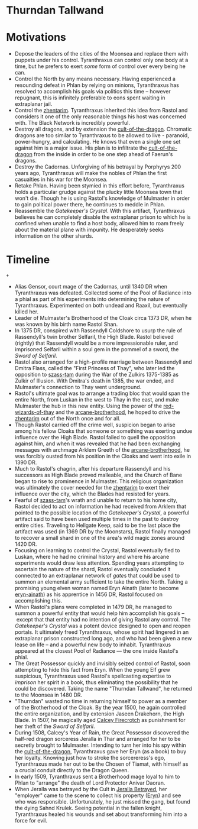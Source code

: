 # Thurndan Tallwand

# Motivations

- Depose the leaders of the cities of the Moonsea and replace them with puppets under his control. Tyranthraxus can control only one body at a time, but he prefers to exert *some* form of control over every being he can.
- Control the North by any means necessary. Having experienced a resounding defeat in Phlan by relying on minions, Tyranthraxus has resolved to accomplish his goals via politics this time – however repugnant, this is infinitely preferable to eons spent waiting in extraplanar jail.
- Control the [zhentarim](../factions/zhentarim.md). Tyranthraxus inherited this idea from Rastol and considers it one of the only reasonable things his host was concerned with. The Black Network is incredibly powerful.
- Destroy all dragons, and by extension the [cult-of-the-dragon](../factions/cult-of-the-dragon.md). Chromatic dragons are too similar to Tyranthraxus to be allowed to live - paranoid, power-hungry, and calculating. He knows that even a single one set against him is a major issue. His plan is to infiltrate the [cult-of-the-dragon](../factions/cult-of-the-dragon.md) from the inside in order to be one step ahead of Faerun's dragons.
- Destroy the Cadornas. Unforgiving of his betrayal by Porphyrys 200 years ago, Tyranthraxus will make the nobles of Phlan the first casualties in his war for the Moonsea.
- Retake Phlan. Having been stymied in this effort before, Tyranthraxus holds a particular grudge against the plucky little Moonsea town that won't die. Though he is using Rastol's knowledge of Mulmaster in order to gain political power there, he continues to meddle in Phlan.
- Reassemble the *Gatekeeper's Crystal*. With this artifact, Tyranthraxus believes he can completely disable the extraplanar prison to which he is confined when unable to find a host body, allowed him to roam freely about the material plane with impunity. He desperately seeks information on the other shards.

# Timeline

```timeline
+ 
```

- Alias Gensor, court mage of the Cadornas, until 1340 DR when Tyranthraxus was defeated. Collected some of the Pool of Radiance into a phial as part of his experiments into determining the nature of Tyranthraxus. Experimented on both undead and Raaxil, but eventually killed her.
- Leader of Mulmaster's Brotherhood of the Cloak circa 1373 DR, when he was known by his birth name Rastol Shan.
- In 1375 DR, conspired with Rassendyll Coldshore to usurp the rule of Rassendyll's twin brother Selfaril, the High Blade. Rastol believed (rightly) that Rassendyll would be a more impressionable ruler, and imprisoned Selfaril within a soul gem in the pommel of a sword, the *Sword of Selfaril*.
- Rastol also arranged for a high-profile marriage between Rassendyll and Dmitra Flass, called the "First Princess of Thay", who later led the opposition to [szass-tam](szass-tam.md) during the War of the Zulkirs 1375-1385 as Zulkir of Illusion. With Dmitra's death in 1385, the war ended, and Mulmaster's connection to Thay went underground.
- Rastol's ultimate goal was to arrange a trading bloc that would span the entire North, from Luskan in the west to Thay in the east, and make Mulmaster the hub in this new entity. Using the power of the [red-wizards-of-thay](../factions/red-wizards-of-thay.md) and the [arcane-brotherhood](../factions/arcane-brotherhood.md), he hoped to drive the [zhentarim](../factions/zhentarim.md) out of the North once and for all.
- Though Rastol carried off the crime well, suspicion began to arise among his fellow Cloaks that someone or something was exerting undue influence over the High Blade. Rastol failed to quell the opposition against him, and when it was revealed that he had been exchanging messages with archmage Arklem Greeth of the [arcane-brotherhood](../factions/arcane-brotherhood.md), he was forcibly ousted from his position in the Cloaks and went into exile in 1390 DR.
- Much to Rastol's chagrin, after his departure Rassendyll and his successors as High Blade proved malleable, and the Church of Bane began to rise to prominence in Mulmaster. This religious organization was ultimately the cover needed for the [zhentarim](../factions/zhentarim.md) to exert their influence over the city, which the Blades had resisted for years.
- Fearful of [szass-tam](szass-tam.md)'s wrath and unable to return to his home city, Rastol decided to act on information he had received from Arklem that pointed to the possible location of the *Gatekeeper's Crystal*, a powerful artifact said to have been used multiple times in the past to destroy entire cities. Traveling to Hellgate Keep, said to be the last place the artifact was used (in 1369 DR by the Moonstars), Rastol finally managed to recover a small shard in one of the area's wild magic zones around 1420 DR.
- Focusing on learning to control the Crystal, Rastol eventually fled to Luskan, where he had no criminal history and where his arcane experiments would draw less attention. Spending years attempting to ascertain the nature of the shard, Rastol eventually concluded it connected to an extraplanar network of *gate*s that could be used to summon an elemental army sufficient to take the entire North. Taking a promising young elven woman named Eryn Ainath (later to become [eryn-ainath](eryn-ainath.md)) as his apprentice in 1456 DR, Rastol focused on accomplishing this.
- When Rastol's plans were completed in 1479 DR, he managed to summon a powerful entity that would help him accomplish his goals – except that that entity had no intention of giving Rastol any control. The *Gatekeeper's Crystal* was a potent device designed to open and reopen portals. It ultimately freed Tyranthraxus, whose spirit had lingered in an extraplanar prison constructed long ago, and who had been given a new lease on life – and a powerful new body to inhabit. Tyranthraxus appeared at the closest Pool of Radiance — the one inside Rastol's phial.
- The Great Possessor quickly and invisibly seized control of Rastol, soon attempting to hide this fact from Eryn. When the young Elf grew suspicious, Tyranthraxus used Rastol's spellcasting expertise to *imprison* her spirit in a book, thus eliminating the possibility that he could be discovered. Taking the name "Thurndan Tallwand", he returned to the Moonsea in 1480 DR.
- "Thurndan" wasted no time in returning himself to power as a member of the Brotherhood of the Cloak. By the year 1500, he again controlled the entire organization, and by extension Jaseen Drakehorn, the High Blade. In 1507, he magically aged [Calcey Firecrotch](../Calcey%20Firecrotch/%21index.md) as punishment for her theft of the *Sword of Selfaril*.
- During 1508, Calcey's Year of Rain, the Great Possessor discovered the half-red dragon sorceress Jeralla in Thar and arranged for her to be secretly brought to Mulmaster. Intending to turn her into his spy within the [cult-of-the-dragon](../factions/cult-of-the-dragon.md), Tyranthraxus gave her Eryn (as a book) to buy her loyalty. Knowing just how to stroke the sorcereress's ego, Tyranthraxus made her out to be the Chosen of Tiamat, with himself as a crucial conduit directly to the Dragon Queen.
- In early 1509, Tyranthraxus sent a Brotherhood mage loyal to him to Phlan to "arrange" the death of Lord Protector Anivar Daoran.
- When Jeralla was betrayed by the Cult in [Jeralla Betrayed](../logbook/Jeralla%20Betrayed.md), her "employer" came to the scene to collect his property ([Eryn](../Eryn/%21index.md)) and see who was responsible. Unfortunately, he just missed the gang, but found the dying Sahnd Krulek. Seeing potential in the fallen knight, Tyranthraxus healed his wounds and set about transforming him into a force for evil.